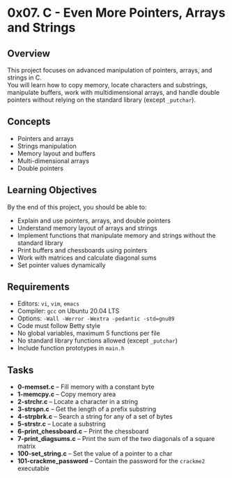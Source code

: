 # 0x07. C - Even More Pointers, Arrays and Strings

## Overview
This project focuses on advanced manipulation of pointers, arrays, and strings in C.  
You will learn how to copy memory, locate characters and substrings, manipulate buffers, work with multidimensional arrays, and handle double pointers without relying on the standard library (except `_putchar`).

## Concepts
- Pointers and arrays  
- Strings manipulation  
- Memory layout and buffers  
- Multi-dimensional arrays  
- Double pointers  

## Learning Objectives
By the end of this project, you should be able to:

- Explain and use pointers, arrays, and double pointers  
- Understand memory layout of arrays and strings  
- Implement functions that manipulate memory and strings without the standard library  
- Print buffers and chessboards using pointers  
- Work with matrices and calculate diagonal sums  
- Set pointer values dynamically  

## Requirements
- Editors: `vi`, `vim`, `emacs`  
- Compiler: `gcc` on Ubuntu 20.04 LTS  
- Options: `-Wall -Werror -Wextra -pedantic -std=gnu89`  
- Code must follow Betty style  
- No global variables, maximum 5 functions per file  
- No standard library functions allowed (except `_putchar`)  
- Include function prototypes in `main.h`  

## Tasks
- **0-memset.c** – Fill memory with a constant byte  
- **1-memcpy.c** – Copy memory area  
- **2-strchr.c** – Locate a character in a string  
- **3-strspn.c** – Get the length of a prefix substring  
- **4-strpbrk.c** – Search a string for any of a set of bytes  
- **5-strstr.c** – Locate a substring  
- **6-print_chessboard.c** – Print the chessboard  
- **7-print_diagsums.c** – Print the sum of the two diagonals of a square matrix  
- **100-set_string.c** – Set the value of a pointer to a char  
- **101-crackme_password** – Contain the password for the `crackme2` executable  
